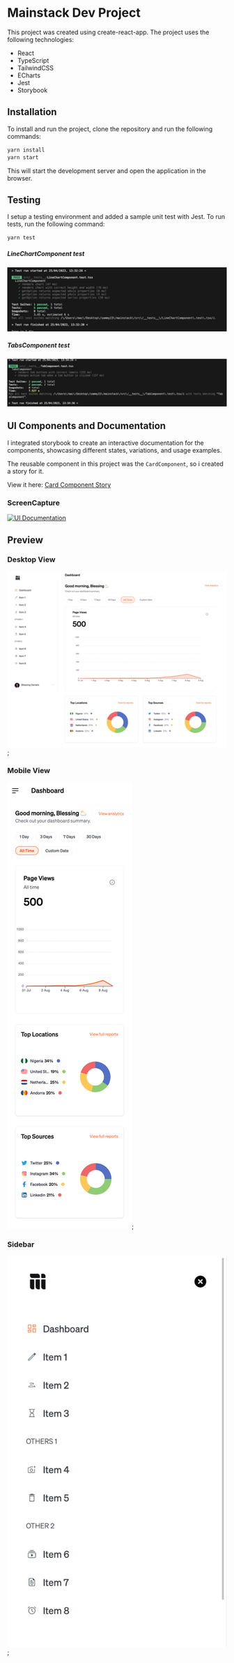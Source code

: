 # Mainstack Dev Project
This project was created using create-react-app. The project uses the following technologies:

- React
- TypeScript
- TailwindCSS
- ECharts
- Jest
- Storybook

## Installation
To install and run the project, clone the repository and run the following commands:

```bash
yarn install
yarn start
```

This will start the development server and open the application in the browser.

## Testing
I setup a testing environment and added a sample unit test with Jest.
To run tests, run the following command:
```bash
yarn test
```
##### LineChartComponent test
![linechart](public/screenshots/test1.png)

##### TabsComponent test
![tabscomponent](public/screenshots/test2.png)


## UI Components and Documentation

I integrated storybook to create an interactive documentation for the components, showcasing different states, variations, and usage examples.

The reusable component in this project was the `CardComponent`, so i created a story for it. 

View it here: [Card Component Story](https://6447defcd304575e2d4f9558-uuxukeobxz.chromatic.com/?path=/docs/card--docs)

### ScreenCapture
[![UI Documentation](https://res.cloudinary.com/marcomontalbano/image/upload/v1682433987/video_to_markdown/images/video--9c6de79d8c257a75ab48db65f77dd253-c05b58ac6eb4c4700831b2b3070cd403.jpg)](https://res.cloudinary.com/sammy365/video/upload/v1682433958/storybook_oqvogo.webm "UI Documentation")


## Preview

### Desktop View
![Image](public/screenshots/screencapture.png);

### Mobile View
![Mobile View](public/screenshots/mobilescreen.png);


### Sidebar
![Mobile Sidebar](public/screenshots/mobile2.png);
